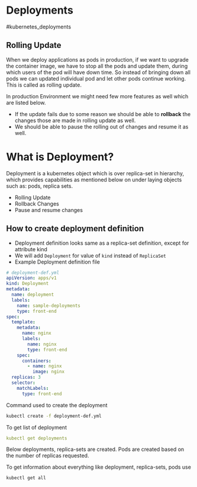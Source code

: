 # Deployments
#kubernetes_deployments

## Rolling Update

When we deploy applications as pods in production, if we want to upgrade the container image, we have to stop all the pods and update them, during which users of the pod will have down time. So instead of bringing down all pods we can updated individual pod and let other pods continue working. This is called as rolling update.

In production Environment we might need few more features as well which are listed below.

- If the update fails due to some reason we should be able to **rollback** the changes those are made in rolling update as well.
- We should be able to pause the rolling out of changes and resume it as well.

# What is Deployment?

Deployment is a kubernetes object which is over replica-set in hierarchy, which provides capabilities as mentioned below on under laying objects such as: pods, replica sets.
- Rolling Update
- Rollback Changes
- Pause and resume changes 

## How to create deployment definition 

- Deployment definition looks same as a replica-set definition, except for attribute kind
- We will add `Deployment` for value of `kind` instead of `ReplicaSet`
- Example Deployment definition file

```yml
# deployment-def.yml
apiVersion: apps/v1
kind: Deployment
metadata:
  name: deployment
  labels:
    name: sample-deployments
    type: front-end
spec:
  template:
    metadata:
      name: nginx
      labels:
        name: nginx
        type: front-end
    spec:
      containers:
        - name: nginx
          image: nginx
  replicas: 3
  selector:
    matchLabels:
      type: front-end
```

Command used to create the deployment
```sh
kubectl create -f deployment-def.yml
```

To get list of deployment
```yml
kubectl get deployments
```

Below deployments, replica-sets are created. Pods are created based on the number of replicas requested.

To get information about everything like deployment, replica-sets, pods use
```sh
kubectl get all
```